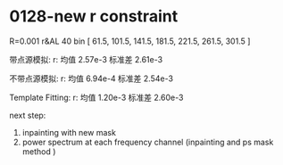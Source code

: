 # 0128-new r constraint

R=0.001 r\&AL 40 bin \[ 61.5, 101.5, 141.5, 181.5, 221.5, 261.5, 301.5 ]&#x20;

带点源模拟: r: 均值 2.57e-3 标准差 2.61e-3

不带点源模拟: r: 均值 6.94e-4 标准差 2.54e-3

Template Fitting:  r: 均值 1.20e-3 标准差 2.60e-3



next step:

1. inpainting with new mask
2. power spectrum at each frequency channel (inpainting and ps mask method )

